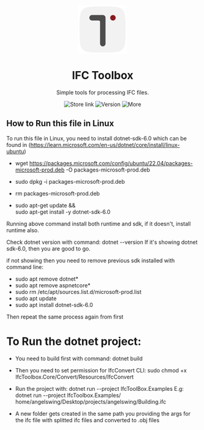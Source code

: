 <p align="center">
  <img width="128" align="center" src="./Assets/IfcToolbox_Applogo.png">
</p>
<h1 align="center">
  IFC Toolbox
</h1>
<p align="center">
  Simple tools for processing IFC files.
</p>
<p align="center">
  <a style="text-decoration:none" href="https://www.microsoft.com/en-us/p/ifc-toolbox/9n77phd2h471#activetab=pivot:overviewtab">
    <img src="https://img.shields.io/badge/Microsoft%20Store-Download-blue" alt="Store link" />
  </a>
  <a style="text-decoration:none" href="https://github.com/youshengCode/IfcToolbox/releases">
    <img src="https://img.shields.io/badge/Latest%20Version-1.2.1.0-brightgreen" alt="Version" />
  </a>
  <a style="text-decoration:none" href="https://bimmars.com">
    <img src="https://img.shields.io/badge/More%20Info-BIM Mars-red" alt="More" />
  </a>
</p>




## How to Run this file in Linux

To run this file in Linux, you need to install dotnet-sdk-6.0 which can be found in (https://learn.microsoft.com/en-us/dotnet/core/install/linux-ubuntu)
- wget https://packages.microsoft.com/config/ubuntu/22.04/packages-microsoft-prod.deb -O packages-microsoft-prod.deb
- sudo dpkg -i packages-microsoft-prod.deb
- rm packages-microsoft-prod.deb

- sudo apt-get update && \
  sudo apt-get install -y dotnet-sdk-6.0

Running above command install both runtime and sdk, if it doesn't, install runtime also.

Check dotnet version with command: dotnet --version
If it's showing dotnet sdk-6.0, then you are good to go.

if not showing then you need to remove previous sdk installed with command line:
- sudo apt remove dotnet*
- sudo apt remove aspnetcore*
- sudo rm /etc/apt/sources.list.d/microsoft-prod.list
- sudo apt update
- sudo apt install dotnet-sdk-6.0

Then repeat the same process again from first

# To Run the dotnet project:
- You need to build first with command: dotnet build
- Then you need to set permission for IfcConvert CLI:  sudo chmod +x IfcToolbox.Core/Convert/Resources/IfcConvert
- Run the project with: dotnet run --project IfcToolBox.Examples <put ifc file full path here>
 E.g: dotnet run --project IfcToolbox.Examples/ home/angelswing/Desktop/projects/angelswing/Building.ifc
 
- A new folder gets created in the same path you providing the args for the ifc file with splitted ifc files and converted to .obj files
